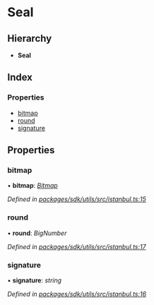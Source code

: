 # Seal

## Hierarchy

* **Seal**

## Index

### Properties

* [bitmap](_packages_sdk_utils_src_istanbul_.seal.md#bitmap)
* [round](_packages_sdk_utils_src_istanbul_.seal.md#round)
* [signature](_packages_sdk_utils_src_istanbul_.seal.md#signature)

## Properties

### bitmap

• **bitmap**: [_Bitmap_](../modules/_packages_sdk_utils_src_istanbul_.md#bitmap)

_Defined in_ [_packages/sdk/utils/src/istanbul.ts:15_](https://github.com/celo-org/celo-monorepo/blob/master/packages/sdk/utils/src/istanbul.ts#L15)

### round

• **round**: _BigNumber_

_Defined in_ [_packages/sdk/utils/src/istanbul.ts:17_](https://github.com/celo-org/celo-monorepo/blob/master/packages/sdk/utils/src/istanbul.ts#L17)

### signature

• **signature**: _string_

_Defined in_ [_packages/sdk/utils/src/istanbul.ts:16_](https://github.com/celo-org/celo-monorepo/blob/master/packages/sdk/utils/src/istanbul.ts#L16)

